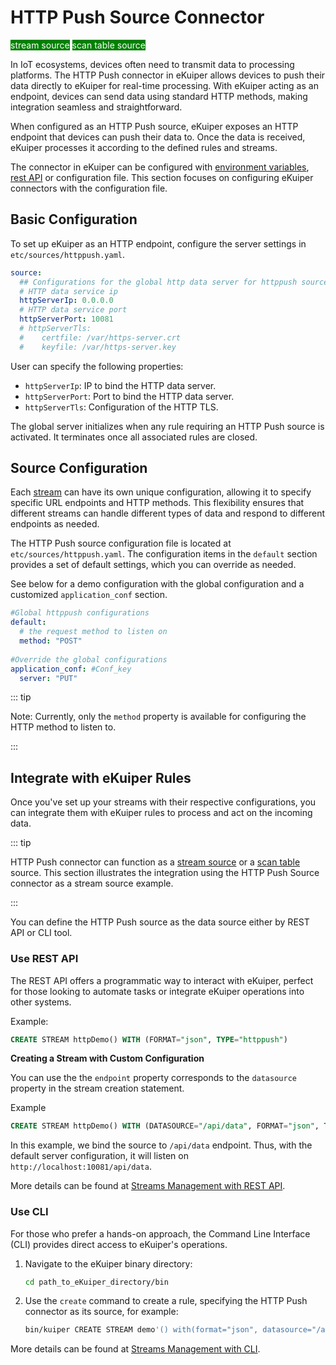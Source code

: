 # HTTP Push Source Connector

<span style="background:green;color:white;">stream source</span>
<span style="background:green;color:white">scan table source</span>

In IoT ecosystems, devices often need to transmit data to processing platforms. The HTTP Push connector in eKuiper allows devices to push their data directly to eKuiper for real-time processing. With eKuiper acting as an endpoint, devices can send data using standard HTTP methods, making integration seamless and straightforward. 

When configured as an HTTP Push source, eKuiper exposes an HTTP endpoint that devices can push their data to. Once the data is received, eKuiper processes it according to the defined rules and streams. 

The connector in eKuiper can be configured with [environment variables](../../../configuration/configuration.md#environment-variable-syntax), [rest API](../../../api/restapi/configKey.md) or configuration file. This section focuses on configuring eKuiper connectors with the configuration file. 

## Basic Configuration

To set up eKuiper as an HTTP endpoint, configure the server settings in `etc/sources/httppush.yaml`.

```yaml
source:
  ## Configurations for the global http data server for httppush source
  # HTTP data service ip
  httpServerIp: 0.0.0.0
  # HTTP data service port
  httpServerPort: 10081
  # httpServerTls:
  #    certfile: /var/https-server.crt
  #    keyfile: /var/https-server.key
```

User can specify the following properties:

- `httpServerIp`: IP to bind the HTTP data server.
- `httpServerPort`: Port to bind the HTTP data server.
- `httpServerTls`: Configuration of the HTTP TLS.

The global server initializes when any rule requiring an HTTP Push source is activated. It terminates once all associated rules are closed.

## Source Configuration

Each [stream](../../streams/overview.md) can have its own unique configuration, allowing it to specify specific URL endpoints and HTTP methods. This flexibility ensures that different streams can handle different types of data and respond to different endpoints as needed.

The HTTP Push source configuration file is located at `etc/sources/httppush.yaml`. The configuration items in the `default` section provides a set of default settings, which you can override as needed.

See below for a demo configuration with the global configuration and a customized `application_conf` section. 

```yaml
#Global httppush configurations
default:
  # the request method to listen on
  method: "POST"
    
#Override the global configurations
application_conf: #Conf_key
  server: "PUT"
```

::: tip

Note: Currently, only the `method` property is available for configuring the HTTP method to listen to.

:::

## Integrate with eKuiper Rules

Once you've set up your streams with their respective configurations, you can integrate them with eKuiper rules to process and act on the incoming data.

::: tip

HTTP Push connector can function as a [stream source](../../streams/overview.md) or a [scan table](../../tables/scan.md) source. This section illustrates the integration using the HTTP Push Source connector as a stream source example.

:::

You can define the HTTP Push source as the data source either by REST API or CLI tool. 

### Use REST API

The REST API offers a programmatic way to interact with eKuiper, perfect for those looking to automate tasks or integrate eKuiper operations into other systems.

Example:

```sql
CREATE STREAM httpDemo() WITH (FORMAT="json", TYPE="httppush")
```

**Creating a Stream with Custom Configuration**

You can use the the `endpoint` property corresponds to the `datasource` property in the stream creation statement.

Example

```sql
CREATE STREAM httpDemo() WITH (DATASOURCE="/api/data", FORMAT="json", TYPE="httppush")
```

In this example, we bind the source to `/api/data` endpoint. Thus, with the default server configuration, it will listen on `http://localhost:10081/api/data`.

More details can be found at [Streams Management with REST API](../../../api/restapi/streams.md).

### Use CLI

For those who prefer a hands-on approach, the Command Line Interface (CLI) provides direct access to eKuiper's operations.

1. Navigate to the eKuiper binary directory:

   ```bash
   cd path_to_eKuiper_directory/bin
   ```

2. Use the `create` command to create a rule, specifying the HTTP Push connector as its source, for example: <!--the command need to be further confirmed-->

   ```bash
   bin/kuiper CREATE STREAM demo'() with(format="json", datasource="/api/data type="httppush")'
   ```

More details can be found at [Streams Management with CLI](../../../api/cli/streams.md).



